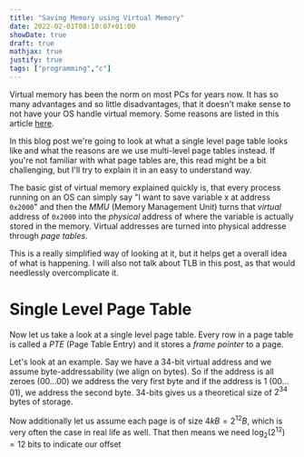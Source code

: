 ```yaml
---
title: "Saving Memory using Virtual Memory"
date: 2022-02-01T08:10:07+01:00
showDate: true
draft: true
mathjax: true
justify: true
tags: ["programming","c"]
---
```


Virtual memory has been the norm on most PCs for years now. It has so many advantages and so little disadvantages, that it doesn't make sense to not have your OS handle virtual memory. Some reasons are listed in this article [here](https://www.baeldung.com/cs/virtual-memory-why#why-do-we-need-virtual-memory).

In this blog post we're going to look at what a single level page table looks like and what the reasons are we use multi-level page tables instead. If you're not familiar with what page tables are, this read might be a bit challenging, but I'll try to explain it in an easy to understand way.

The basic gist of virtual memory explained quickly is, that every process running on an OS can simply say "I want to save variable x at address `0x2000`" and then the *MMU* (Memory Management Unit) turns that *virtual* address of `0x2000` into the *physical* address of where the variable is actually stored in the memory. Virtual addresses are turned into physical addresse through *page tables*.

This is a really simplified way of looking at it, but it helps get a overall idea of what is happening. I will also not talk about TLB in this post, as that would needlessly overcomplicate it.

# Single Level Page Table
Now let us take a look at a single level page table. Every row in a page table is called a *PTE* (Page Table Entry) and it stores a *frame pointer* to a page.

Let's look at an example. Say we have a 34-bit virtual address and we assume byte-addressability (we align on bytes). So if the address is all zeroes ($00\ldots00$) we address the very first byte and if the address is 1 ($00\ldots01$), we address the second byte. 34-bits gives us a theoretical size of $2^{34}$ bytes of storage.

Now additionally let us assume each page is of size $4kB = 2^{12}B$, which is very often the case in real life as well. That then means we need $\log_2(2^{12})=12$ bits to indicate our offset
